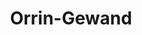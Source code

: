 ---
layout: home
title: Orrin-Gewand
equipment_subtype: Rüstungen
prerequisites:
  - [ 12, Dex ]
armor: 2 + Dex
abilities:

---